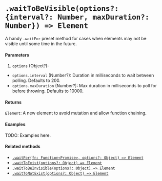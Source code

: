 # `.waitToBeVisible(options?: {interval?: Number, maxDuration?: Number}) => Element`

A handy `.waitFor` preset method for cases when elements may not be visible until some time in the future.

#### Parameters

1. `options` (Object?):
  - `options.interval` (Number?): Duration in milliseconds to wait between polling. Defaults to 200.
  - `options.maxDuration` (Number?): Max duration in milliseconds to poll for before throwing. Defaults to 10000.

#### Returns

`Element`: A new element to avoid mutation and allow function chaining.

#### Examples

TODO: Examples here.

#### Related methods

- [`.waitFor(fn: Function<Promise>, options?: Object) => Element`](./waitFor.md)
- [`.waitToExist(options?: Object) => Element`](./waitToExist.md)
- [`.waitToBeInvisible(options?: Object) => Element`](./waitToBeInvisible.md)
- [`.waitToNotExist(options?: Object) => Element`](./waitToNotExist.md)
